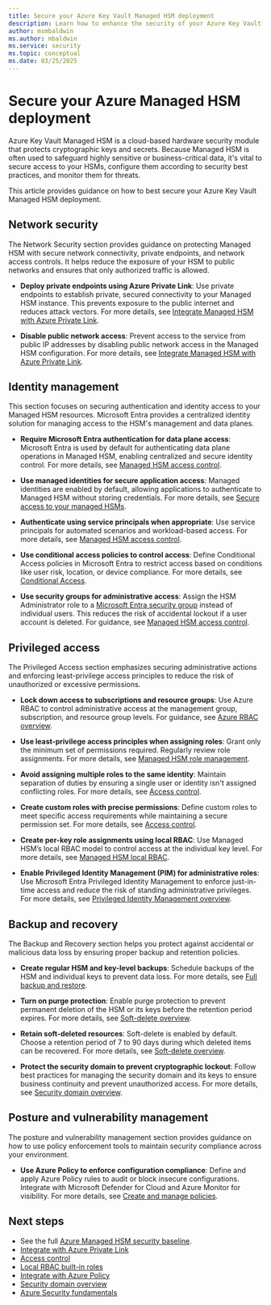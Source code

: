 ```yaml
---
title: Secure your Azure Key Vault Managed HSM deployment
description: Learn how to enhance the security of your Azure Key Vault Managed HSM deployment using best practices in identity, network, data protection, and access control.
author: msmbaldwin
ms.author: mbaldwin
ms.service: security
ms.topic: conceptual
ms.date: 03/25/2025
---
```


# Secure your Azure Managed HSM deployment

Azure Key Vault Managed HSM is a cloud-based hardware security module that protects cryptographic keys and secrets. Because Managed HSM is often used to safeguard highly sensitive or business-critical data, it's vital to secure access to your HSMs, configure them according to security best practices, and monitor them for threats.

This article provides guidance on how to best secure your Azure Key Vault Managed HSM deployment.

## Network security

The Network Security section provides guidance on protecting Managed HSM with secure network connectivity, private endpoints, and network access controls. It helps reduce the exposure of your HSM to public networks and ensures that only authorized traffic is allowed.

- **Deploy private endpoints using Azure Private Link**: Use private endpoints to establish private, secured connectivity to your Managed HSM instance. This prevents exposure to the public internet and reduces attack vectors. For more details, see [Integrate Managed HSM with Azure Private Link](/azure/key-vault/managed-hsm/private-link).

- **Disable public network access**: Prevent access to the service from public IP addresses by disabling public network access in the Managed HSM configuration. For more details, see [Integrate Managed HSM with Azure Private Link](/azure/key-vault/managed-hsm/private-link).

## Identity management

This section focuses on securing authentication and identity access to your Managed HSM resources. Microsoft Entra provides a centralized identity solution for managing access to the HSM's management and data planes.

- **Require Microsoft Entra authentication for data plane access**: Microsoft Entra is used by default for authenticating data plane operations in Managed HSM, enabling centralized and secure identity control. For more details, see [Managed HSM access control](/azure/key-vault/managed-hsm/access-control).

- **Use managed identities for secure application access**: Managed identities are enabled by default, allowing applications to authenticate to Managed HSM without storing credentials. For more details, see [Secure access to your managed HSMs](/azure/key-vault/managed-hsm/secure-your-managed-hsm).

- **Authenticate using service principals when appropriate**: Use service principals for automated scenarios and workload-based access. For more details, see [Managed HSM access control](/azure/key-vault/managed-hsm/access-control).

- **Use conditional access policies to control access**: Define Conditional Access policies in Microsoft Entra to restrict access based on conditions like user risk, location, or device compliance. For more details, see [Conditional Access](/entra/identity/conditional-access/overview).

- **Use security groups for administrative access**: Assign the HSM Administrator role to a [Microsoft Entra security group](/entra/fundamentals/concept-learn-about-groups) instead of individual users. This reduces the risk of accidental lockout if a user account is deleted. For guidance, see [Managed HSM access control](/azure/key-vault/managed-hsm/access-control).

## Privileged access

The Privileged Access section emphasizes securing administrative actions and enforcing least-privilege access principles to reduce the risk of unauthorized or excessive permissions.

- **Lock down access to subscriptions and resource groups**: Use Azure RBAC to control administrative access at the management group, subscription, and resource group levels. For guidance, see [Azure RBAC overview](/azure/role-based-access-control/overview).

- **Use least-privilege access principles when assigning roles**: Grant only the minimum set of permissions required. Regularly review role assignments. For more details, see [Managed HSM role management](/azure/key-vault/managed-hsm/role-management).

- **Avoid assigning multiple roles to the same identity**: Maintain separation of duties by ensuring a single user or identity isn't assigned conflicting roles. For more details, see [Access control](/azure/key-vault/managed-hsm/access-control).

- **Create custom roles with precise permissions**: Define custom roles to meet specific access requirements while maintaining a secure permission set. For more details, see [Access control](/azure/key-vault/managed-hsm/access-control).

- **Create per-key role assignments using local RBAC**: Use Managed HSM’s local RBAC model to control access at the individual key level. For more details, see [Managed HSM local RBAC](/azure/key-vault/managed-hsm/access-control#data-plane-and-managed-hsm-local-rbac).

- **Enable Privileged Identity Management (PIM) for administrative roles**: Use Microsoft Entra Privileged Identity Management to enforce just-in-time access and reduce the risk of standing administrative privileges. For more details, see [Privileged Identity Management overview](/entra/id-governance/privileged-identity-management/pim-configure).

## Backup and recovery

The Backup and Recovery section helps you protect against accidental or malicious data loss by ensuring proper backup and retention policies.

- **Create regular HSM and key-level backups**: Schedule backups of the HSM and individual keys to prevent data loss. For more details, see [Full backup and restore](/azure/key-vault/managed-hsm/backup-restore).

- **Turn on purge protection**: Enable purge protection to prevent permanent deletion of the HSM or its keys before the retention period expires. For more details, see [Soft-delete overview](/azure/key-vault/managed-hsm/soft-delete-overview).

- **Retain soft-deleted resources**: Soft-delete is enabled by default. Choose a retention period of 7 to 90 days during which deleted items can be recovered. For more details, see [Soft-delete overview](/azure/key-vault/managed-hsm/soft-delete-overview).

- **Protect the security domain to prevent cryptographic lockout**: Follow best practices for managing the security domain and its keys to ensure business continuity and prevent unauthorized access. For more details, see [Security domain overview](security-domain.md).

## Posture and vulnerability management

The posture and vulnerability management section provides guidance on how to use policy enforcement tools to maintain security compliance across your environment.

- **Use Azure Policy to enforce configuration compliance**: Define and apply Azure Policy rules to audit or block insecure configurations. Integrate with Microsoft Defender for Cloud and Azure Monitor for visibility. For more details, see [Create and manage policies](/azure/governance/policy/tutorials/create-and-manage).

## Next steps

- See the full [Azure Managed HSM security baseline](/security/benchmark/azure/baselines/key-vault-managed-hsm-security-baseline).
- [Integrate with Azure Private Link](private-link.md)
- [Access control](access-control.md)
- [Local RBAC built-in roles](built-in-roles.md)
- [Integrate with Azure Policy](azure-policy.md)
- [Security domain overview](security-domain.md)
- [Azure Security fundamentals](/azure/security/fundamentals)
